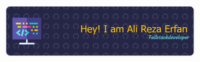

![Header](./github-header-image.png)
<!-- <--
Here are some ideas to get you started:

- 🔭 I’m currently working on my Portfolio
- 🌱 I’m currently learning DevOps
- 👯 I’m looking to collaborate on some fun opensource project
- 💬 Ask me about coding
--> 


